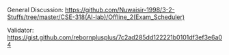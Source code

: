 General Discussion: https://github.com/Nuwaisir-1998/3-2-Stuffs/tree/master/CSE-318(AI-lab)/Offline_2(Exam_Scheduler)

Validator: https://gist.github.com/rebornplusplus/7c2ad285dd122221b0101df3ef3e6a04